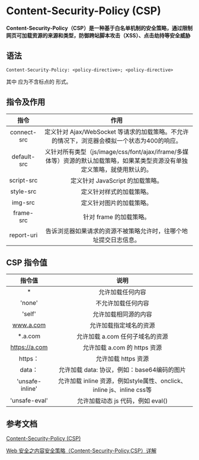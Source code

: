 # Content-Security-Policy (CSP)

**Content-Security-Policy（CSP）是一种基于白名单机制的安全策略，通过限制网页可加载资源的来源和类型，防御跨站脚本攻击（XSS）、点击劫持等安全威胁‌**

## 语法

```http
Content-Security-Policy: <policy-directive>; <policy-directive>
```

其中 <policy-directive> 应为不含标点的 <directive> <value> 形式。

## 指令及作用

|指令|作用|
|:---:|:---:|
|connect-src|定义针对 Ajax/WebSocket 等请求的加载策略。不允许的情况下，浏览器会模拟一个状态为400的响应。|
|default-src	|义针对所有类型（js/image/css/font/ajax/iframe/多媒体等）资源的默认加载策略，如果某类型资源没有单独定义策略，就使用默认的。|
|script-src|定义针对 JavaScript 的加载策略。|
|style-src|定义针对样式的加载策略。|
|img-src|定义针对图片的加载策略。|
|frame-src|针对 frame 的加载策略。|
|report-uri	|告诉浏览器如果请求的资源不被策略允许时，往哪个地址提交日志信息。|


## CSP 指令值

|指令值|	说明|
|:---:|:---:|
|* |	允许加载任何内容|
|'none'	|不允许加载任何内容|
|'self'|	允许加载相同源的内容|
|www.a.com|	允许加载指定域名的资源|
|*.a.com	|允许加载 a.com 任何子域名的资源|
|https://a.com |	允许加载 a.com 的 https 资源|
|https：|	允许加载 https 资源|
|data：|	允许加载 data: 协议，例如：base64编码的图片|
|'unsafe-inline'	|允许加载 inline 资源，例如style属性、onclick、inline js、inline css等|
|'unsafe-eval'	|允许加载动态 js 代码，例如 eval()|


## 参考文档

[Content-Security-Policy (CSP)](https://developer.mozilla.org/zh-CN/docs/Web/HTTP/Headers/Content-Security-Policy)

[Web 安全之内容安全策略（Content-Security-Policy,CSP）详解](https://www.cnblogs.com/mutudou/p/14373644.html)
